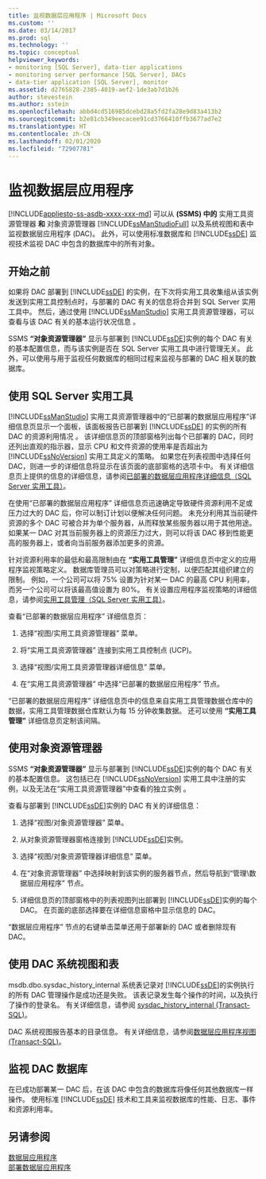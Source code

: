 ```yaml
---
title: 监视数据层应用程序 | Microsoft Docs
ms.custom: ''
ms.date: 03/14/2017
ms.prod: sql
ms.technology: ''
ms.topic: conceptual
helpviewer_keywords:
- monitoring [SQL Server], data-tier applications
- monitoring server performance [SQL Server], DACs
- data-tier application [SQL Server], monitor
ms.assetid: d2765828-2385-4019-aef2-1de3ab7d1b26
author: stevestein
ms.author: sstein
ms.openlocfilehash: abbd4cd516985dcebd28a5fd2fa28e9d83a413b2
ms.sourcegitcommit: b2e81cb349eecacee91cd3766410ffb3677ad7e2
ms.translationtype: HT
ms.contentlocale: zh-CN
ms.lasthandoff: 02/01/2020
ms.locfileid: "72907781"
---
```

# <a name="monitor-data-tier-applications"></a>监视数据层应用程序
[!INCLUDE[appliesto-ss-asdb-xxxx-xxx-md](../../includes/appliesto-ss-asdb-xxxx-xxx-md.md)]
  可以从 **(SSMS) 中的** 实用工具资源管理器 **和** 对象资源管理器 [!INCLUDE[ssManStudioFull](../../includes/ssmanstudiofull-md.md)] 以及系统视图和表中监视数据层应用程序 (DAC)。 此外，可以使用标准数据库和 [!INCLUDE[ssDE](../../includes/ssde-md.md)] 监视技术监视 DAC 中包含的数据库中的所有对象。  
  
## <a name="before-you-begin"></a>开始之前  
 如果将 DAC 部署到 [!INCLUDE[ssDE](../../includes/ssde-md.md)] 的实例，在下次将实用工具收集组从该实例发送到实用工具控制点时，与部署的 DAC 有关的信息将合并到 SQL Server 实用工具中。 然后，通过使用 [!INCLUDE[ssManStudio](../../includes/ssmanstudio-md.md)] 实用工具资源管理器，可以查看与该 DAC 有关的基本运行状况信息  。  
  
 SSMS **“对象资源管理器”** 显示与部署到 [!INCLUDE[ssDE](../../includes/ssde-md.md)]实例的每个 DAC 有关的基本配置信息，而与该实例是否在 SQL Server 实用工具中进行管理无关。 此外，可以使用与用于监视任何数据库的相同过程来监视与部署的 DAC 相关联的数据库。  
  
## <a name="using-the-sql-server-utility"></a>使用 SQL Server 实用工具  
 [!INCLUDE[ssManStudio](../../includes/ssmanstudio-md.md)] 实用工具资源管理器中的“已部署的数据层应用程序”详细信息页显示一个面板，该面板报告已部署到 [!INCLUDE[ssDE](../../includes/ssde-md.md)] 的实例的所有 DAC 的资源利用情况   。 该详细信息页的顶部窗格列出每个已部署的 DAC，同时还列出直观的指示器，显示 CPU 和文件资源的使用率是否超出为 [!INCLUDE[ssNoVersion](../../includes/ssnoversion-md.md)] 实用工具定义的策略。 如果您在列表视图中选择任何 DAC，则进一步的详细信息将显示在该页面的底部窗格的选项卡中。 有关详细信息页上提供的信息的详细信息，请参阅[已部署的数据层应用程序详细信息（SQL Server 实用工具）](https://msdn.microsoft.com/library/79c41dd9-abcb-434e-9326-00a341d5c867)。  
  
 在使用“已部署的数据层应用程序”  详细信息页迅速确定导致硬件资源利用不足或压力过大的 DAC 后，你可以制订计划以便解决任何问题。 未充分利用其当前硬件资源的多个 DAC 可被合并为单个服务器，从而释放某些服务器以用于其他用途。 如果某一 DAC 对其当前服务器上的资源压力过大，则可以将该 DAC 移到性能更高的服务器上，或者向当前服务器添加更多的资源。  
  
 针对资源利用率的最低和最高限制由在 **“实用工具管理”** 详细信息页中定义的应用程序监视策略定义。 数据库管理员可以对策略进行定制，以便匹配其组织建立的限制。 例如，一个公司可以将 75% 设置为针对某一 DAC 的最高 CPU 利用率，而另一个公司可以将该最高值设置为 80%。 有关设置应用程序监视策略的详细信息，请参阅[实用工具管理（SQL Server 实用工具）](https://msdn.microsoft.com/library/3e5a00c3-8905-40f0-9ddc-d924df9c2f0d)。  
  
 查看“已部署的数据层应用程序”  详细信息页：  
  
1.  选择“视图/实用工具资源管理器”  菜单。  
  
2.  将“实用工具资源管理器”  连接到实用工具控制点 (UCP)。  
  
3.  选择“视图/实用工具资源管理器详细信息”  菜单。  
  
4.  在“实用工具资源管理器”  中选择“已部署的数据层应用程序”  节点。  

 “已部署的数据层应用程序”  详细信息页中的信息来自实用工具管理数据仓库中的数据，实用工具管理数据仓库默认为每 15 分钟收集数据。 还可以使用 **“实用工具管理”** 详细信息页定制该间隔。  
  
## <a name="using-object-explorer"></a>使用对象资源管理器  
 SSMS **“对象资源管理器”** 显示与部署到 [!INCLUDE[ssDE](../../includes/ssde-md.md)]实例的每个 DAC 有关的基本配置信息。 这包括已在 [!INCLUDE[ssNoVersion](../../includes/ssnoversion-md.md)] 实用工具中注册的实例，以及无法在“实用工具资源管理器”中查看的独立实例  。  
  
 查看与部署到 [!INCLUDE[ssDE](../../includes/ssde-md.md)]实例的 DAC 有关的详细信息：  
  
1.  选择“视图/对象资源管理器”  菜单。  
  
2.  从对象资源管理器窗格连接到 [!INCLUDE[ssDE](../../includes/ssde-md.md)]实例。  
  
3.  选择“视图/对象资源管理器详细信息”  菜单。  
  
4.  在“对象资源管理器”  中选择映射到该实例的服务器节点，然后导航到“管理\数据层应用程序”  节点。  
  
5.  详细信息页的顶部窗格中的列表视图列出部署到 [!INCLUDE[ssDE](../../includes/ssde-md.md)]实例的每个 DAC。 在页面的底部选择要在详细信息窗格中显示信息的 DAC。  
  
 “数据层应用程序”  节点的右键单击菜单还用于部署新的 DAC 或者删除现有 DAC。  
  
## <a name="using-the-dac-system-views-and-tables"></a>使用 DAC 系统视图和表  
 msdb.dbo.sysdac_history_internal 系统表记录对 [!INCLUDE[ssDE](../../includes/ssde-md.md)]的实例执行的所有 DAC 管理操作是成功还是失败。 该表记录发生每个操作的时间，以及执行了操作的登录名。 有关详细信息，请参阅 [sysdac_history_internal (Transact-SQL)](../../relational-databases/system-tables/data-tier-application-tables-sysdac-history-internal.md)。  
  
 DAC 系统视图报告基本的目录信息。 有关详细信息，请参阅[数据层应用程序视图 (Transact-SQL)](https://msdn.microsoft.com/library/0de01328-d7a6-4677-b7a0-dcd3098c23d4)。  
  
## <a name="monitoring-dac-databases"></a>监视 DAC 数据库  
 在已成功部署某一 DAC 后，在该 DAC 中包含的数据库将像任何其他数据库一样操作。 使用标准 [!INCLUDE[ssDE](../../includes/ssde-md.md)] 技术和工具来监视数据库的性能、日志、事件和资源利用率。  
  
## <a name="see-also"></a>另请参阅  
 [数据层应用程序](../../relational-databases/data-tier-applications/data-tier-applications.md)   
 [部署数据层应用程序](../../relational-databases/data-tier-applications/deploy-a-data-tier-application.md)  
  
  
